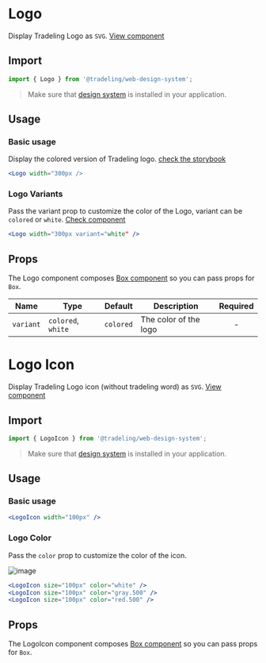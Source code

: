 # Logo

Display Tradeling Logo as `SVG`.
[View component](https://design-system.tradelingdev.com/?path=/story/logo--colored-logo)

## Import

```jsx
import { Logo } from '@tradeling/web-design-system';
```

> Make sure that [design system](https://github.com/tradeling/web-design-system)
> is installed in your application.

## Usage

### Basic usage

Display the colored version of Tradeling logo.
[check the storybook](https://design-system.tradelingdev.com/?path=/story/logo--colored-logo)

```jsx
<Logo width="300px />
```

### Logo Variants

Pass the variant prop to customize the color of the Logo, variant can be
`colored` or `white`.
[Check component](https://design-system.tradelingdev.com/?path=/story/logo--white-logo)

```jsx
<Logo width="300px variant="white" />
```

## Props

The Logo component composes [Box component](https://chakra-ui.com/box) so you
can pass props for `Box`.

| Name      | Type               | Default   | Description           | Required |
| --------- | ------------------ | --------- | --------------------- | :------: |
| `variant` | `colored`, `white` | `colored` | The color of the logo |    -     |

# Logo Icon

Display Tradeling Logo icon (without tradeling word) as `SVG`.
[View component](https://design-system.tradelingdev.com/?path=/story/logo--logo-icon)

## Import

```jsx
import { LogoIcon } from '@tradeling/web-design-system';
```

> Make sure that [design system](https://github.com/tradeling/web-design-system)
> is installed in your application.

## Usage

### Basic usage

```jsx
<LogoIcon width="100px" />
```

### Logo Color

Pass the `color` prop to customize the color of the icon.

![image](https://user-images.githubusercontent.com/9809187/82155937-4f80bd00-9889-11ea-97dd-fbcc9974125a.png)

```jsx
<LogoIcon size="100px" color="white" />
<LogoIcon size="100px" color="gray.500" />
<LogoIcon size="100px" color="red.500" />
```

## Props

The LogoIcon component composes [Box component](https://chakra-ui.com/box) so
you can pass props for `Box`.
